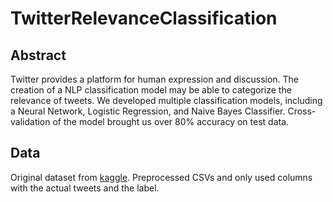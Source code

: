 # TwitterRelevanceClassification

## Abstract

Twitter provides a platform for human expression and discussion. The creation of a NLP classification model may be able to categorize the relevance of  tweets. We developed multiple classification models, including a Neural Network, Logistic Regression, and Naive Bayes Classifier. Cross-validation of the model brought us over 80% accuracy on test data. 

## Data
Original dataset from [kaggle](https://www.kaggle.com/jannesklaas/disasters-on-social-media). Preprocessed CSVs and only used columns with the actual tweets and the label. 
